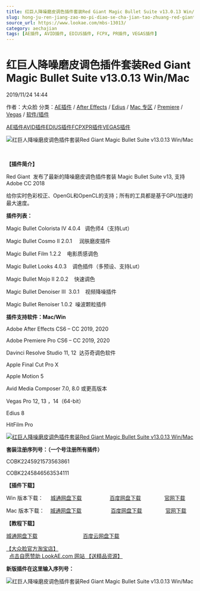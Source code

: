 ```yaml
---
title: 红巨人降噪磨皮调色插件套装Red Giant Magic Bullet Suite v13.0.13 Win/Mac
slug: hong-ju-ren-jiang-zao-mo-pi-diao-se-cha-jian-tao-zhuang-red-giant-magic-bullet-suite-v13-0-13-win-mac
source_url: https://www.lookae.com/mbs-13013/
category: aechajian
tags: [AE插件, AVID插件, EDIUS插件, FCPX, PR插件, VEGAS插件]
---
```

# 红巨人降噪磨皮调色插件套装Red Giant Magic Bullet Suite v13.0.13 Win/Mac

2019/11/24 14:44

作者：大众脸
分类：[AE插件](https://www.lookae.com/after-effects/aechajian/) / [After Effects](https://www.lookae.com/after-effects/) / [Edius](https://www.lookae.com/qitarjcj/ediuszy/) / [Mac 专区](https://www.lookae.com/mac-osx/) / [Premiere](https://www.lookae.com/qitarjcj/premierezy/) / [Vegas](https://www.lookae.com/qitarjcj/vegaszy/) / [软件/插件](https://www.lookae.com/qitarjcj/)

[AE插件](https://www.lookae.com/tag/ae%e6%8f%92%e4%bb%b6/)[AVID插件](https://www.lookae.com/tag/avid%e6%8f%92%e4%bb%b6/)[EDIUS插件](https://www.lookae.com/tag/edius%e6%8f%92%e4%bb%b6/)[FCPX](https://www.lookae.com/tag/fcpx/)[PR插件](https://www.lookae.com/tag/pr%e6%8f%92%e4%bb%b6/)[VEGAS插件](https://www.lookae.com/tag/vegas%e6%8f%92%e4%bb%b6/)

![红巨人降噪磨皮调色插件套装Red Giant Magic Bullet Suite v13.0.13 Win/Mac](https://www.lookae.com/wp-content/uploads/2016/10/MBS13.jpg "红巨人降噪磨皮调色插件套装Red Giant Magic Bullet Suite v13.0.13 Win/Mac-LookAE.com")

[﻿](https://cloud.video.taobao.com//play/u/705956171/p/1/e/6/t/1/50106864664.mp4)

**【插件简介】**

Red Giant  发布了最新的降噪磨皮调色插件套装 Magic Bullet Suite v13, 支持 Adobe CC 2018

给你实时色彩校正、OpenGL和OpenCL的支持；所有的工具都是基于GPU加速的最大速度。

**插件列表：**

Magic Bullet Colorista IV 4.0.4   调色师4（支持Lut）

Magic Bullet Cosmo II 2.0.1     润肤磨皮插件

Magic Bullet Film 1.2.2    电影质感调色

Magic Bullet Looks 4.0.3    调色插件（多预设、支持Lut）

Magic Bullet Mojo II 2.0.2    快速调色

Magic Bullet Denoiser III  3.0.1    视频降噪插件

Magic Bullet Renoiser 1.0.2  噪波颗粒插件

**插件支持软件：Mac/Win**

Adobe After Effects CS6 – CC 2019, 2020

Adobe Premiere Pro CS6 – CC 2019, 2020

Davinci Resolve Studio 11, 12  达芬奇调色软件

Apple Final Cut Pro X

Apple Motion 5

Avid Media Composer 7.0, 8.0 或更高版本

Vegas Pro 12, 13 ，14（64-bit）

Edius 8

HitFilm Pro

[![红巨人降噪磨皮调色插件套装Red Giant Magic Bullet Suite v13.0.13 Win/Mac](https://www.lookae.com/wp-content/uploads/2016/10/MBS13sn.jpg "红巨人降噪磨皮调色插件套装Red Giant Magic Bullet Suite v13.0.13 Win/Mac-LookAE.com")](https://www.lookae.com/wp-content/uploads/2016/10/MBS13sn.jpg)

**套装注册序列号：（一个号注册所有插件）**

COBK2245921573563861

COBK2245846563534111

**【插件下载】**

Win 版本下载：     [城通网盘下载](https://tc5.us/file/680462-409107091)                   [百度网盘下载](https://pan.baidu.com/s/1TkA4I7HhSSrdbJl7DUkSQQ)                [官网下载](https://downloads.redgiant.com/redgiant/products/singlesuites/magicbullet/archive/MBSuite_Win_Full_13.0.13.zip)

Mac 版本下载：    [城通网盘下载](https://tc5.us/file/680462-409105836)                    [百度网盘下载](https://pan.baidu.com/s/1SfiyW0ZKoug0njvtGkQU6Q)                [官网下载](https://downloads.redgiant.com/redgiant/products/singlesuites/magicbullet/archive/MBSuite_Mac_Full_13.0.13.zip)

**【教程下载】**

[城通网盘下载](http://lookae.ctfile.com/fs/EOV159613519)                               [百度云网盘下载](https://pan.baidu.com/s/1nu7VFYT)

[【大众脸官方淘宝店】](https://lookae.taobao.com/)                [点击自愿赞助 LookAE.com 网站 【送精品资源】](https://www.lookae.com/sponsor/)

**新版插件在这里输入序列号：**

![红巨人降噪磨皮调色插件套装Red Giant Magic Bullet Suite v13.0.13 Win/Mac](https://img.alicdn.com/imgextra/i3/705956171/O1CN01J161nX1vSMhCzEUfN_!!705956171.png "红巨人降噪磨皮调色插件套装Red Giant Magic Bullet Suite v13.0.13 Win/Mac-LookAE.com")
